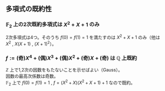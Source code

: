 ## 多項式の既約性
### $\mathbb{F}_2$ 上の2次既約多項式は $X^2+X+1$ のみ
2次多項式は4つ。そのうち $f(0)=f(1)=1$ を満たすのは $X^2+X+1$ のみ（他は $X^2$ , $X(X+1)$ , $(X+1)^2$）。
### $f:=(\text{奇})X^4+(\text{偶})X^3+(\text{偶})X^2+(\text{奇})X+(\text{奇})$ は $\mathbb{Q}$ 上既約
$\mathbb{Z}$ 上で1,2次の因数をもたないことを示せばよい（Gauss）。  
因数の最高次係数は奇数。  
$\mathbb{F}_2$ 上で $f(0)=f(1)=1$ , $f=(X^2+X)(X^2+X+1)+1$ なので既約。
